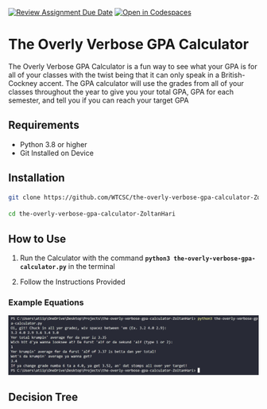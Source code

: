 [![Review Assignment Due Date](https://classroom.github.com/assets/deadline-readme-button-22041afd0340ce965d47ae6ef1cefeee28c7c493a6346c4f15d667ab976d596c.svg)](https://classroom.github.com/a/38izMa6v)
[![Open in Codespaces](https://classroom.github.com/assets/launch-codespace-2972f46106e565e64193e422d61a12cf1da4916b45550586e14ef0a7c637dd04.svg)](https://classroom.github.com/open-in-codespaces?assignment_repo_id=21070649)

# The Overly Verbose GPA Calculator

The Overly Verbose GPA Calculator is a fun way to see what your GPA is for all of your classes with the twist being that it can only speak in a British-Cockney accent. The GPA calculator will use the grades from all of your classes throughout the year to give you your total GPA, GPA for each semester, and tell you if you can reach your target GPA

## Requirements
- Python 3.8 or higher
- Git Installed on Device


## Installation
```bash
git clone https://github.com/WTCSC/the-overly-verbose-gpa-calculator-ZoltanHari.git

cd the-overly-verbose-gpa-calculator-ZoltanHari
```

## How to Use

1. Run the Calculator with the command **`python3 the-overly-verbose-gpa-calculator.py`** in the terminal
 
2. Follow the Instructions Provided

### Example Equations

![Example image of the GPA calculator being used](images/verbose_calculator.png.png)

## Decision Tree

